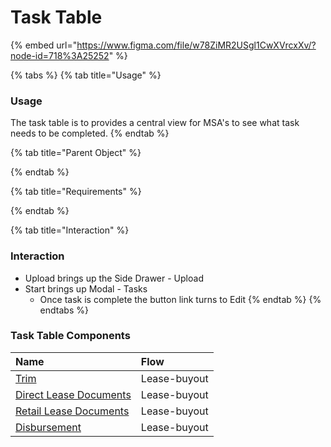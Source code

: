 # Task Table

{% embed url="https://www.figma.com/file/w78ZiMR2USgl1CwXVrcxXv/?node-id=718%3A25252" %}

{% tabs %}
{% tab title="Usage" %}
### Usage

The task table is to provides a central view for MSA's to see what task needs to be completed.
{% endtab %}

{% tab title="Parent Object" %}

{% endtab %}

{% tab title="Requirements" %}

{% endtab %}

{% tab title="Interaction" %}
### Interaction

* Upload brings up the Side Drawer - Upload
* Start brings up Modal - Tasks
  * Once task is complete the button link turns to Edit
{% endtab %}
{% endtabs %}

### Task Table Components

| Name | Flow |
| :--- | :--- |
| [Trim](trim.md) | Lease-buyout |
| [Direct Lease Documents](direct-lease-documents.md) | Lease-buyout |
| [Retail Lease Documents](retail-lease-documents.md) | Lease-buyout |
| [Disbursement](disbursement.md) | Lease-buyout |

